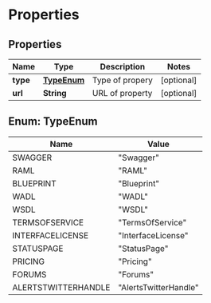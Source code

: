 
# Properties

## Properties
Name | Type | Description | Notes
------------ | ------------- | ------------- | -------------
**type** | [**TypeEnum**](#TypeEnum) | Type of propery |  [optional]
**url** | **String** | URL of property |  [optional]


<a name="TypeEnum"></a>
## Enum: TypeEnum
Name | Value
---- | -----
SWAGGER | &quot;Swagger&quot;
RAML | &quot;RAML&quot;
BLUEPRINT | &quot;Blueprint&quot;
WADL | &quot;WADL&quot;
WSDL | &quot;WSDL&quot;
TERMSOFSERVICE | &quot;TermsOfService&quot;
INTERFACELICENSE | &quot;InterfaceLicense&quot;
STATUSPAGE | &quot;StatusPage&quot;
PRICING | &quot;Pricing&quot;
FORUMS | &quot;Forums&quot;
ALERTSTWITTERHANDLE | &quot;AlertsTwitterHandle&quot;



